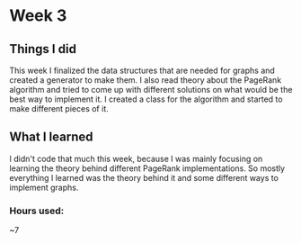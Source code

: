 # Week 3

## Things I did

This week I finalized the data structures that are needed for graphs and created a generator to make them.
I also read theory about the PageRank algorithm and tried to come up with different solutions on what would be the best way to implement it. 
I created a class for the algorithm and started to make different pieces of it. 

## What I learned
I didn't code that much this week, because I was mainly focusing on learning the theory behind different PageRank implementations.
So mostly everything I learned was the theory behind it and some different ways to implement graphs. 


### Hours used:
~7